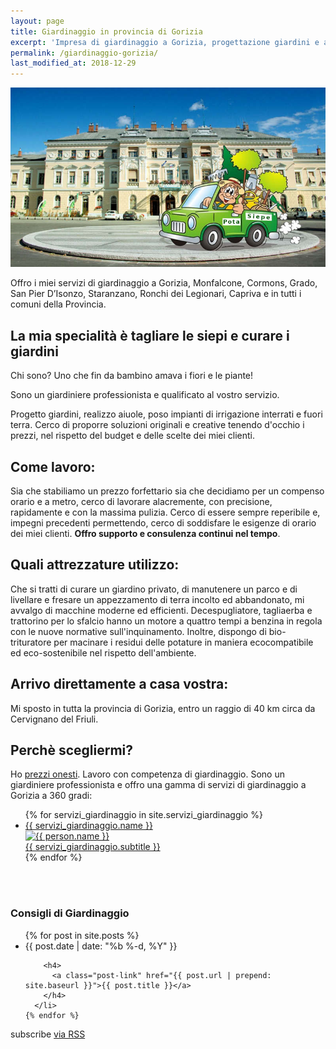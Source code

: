 ```yaml
---
layout: page
title: Giardinaggio in provincia di Gorizia
excerpt: 'Impresa di giardinaggio a Gorizia, progettazione giardini e aiuole, manutenzione programmata delle aree a verde aziendale, sistemazione giardini privati e potatura siepe.'
permalink: /giardinaggio-gorizia/
last_modified_at: 2018-12-29
---
```

<img src="/img/gorizia.jpg" alt="Giardiniere a Gorizia per tutti i lavori di giardinaggio di cui hai bisogno" title="Giardiniere a Gorizia per tutti i lavori di giardinaggio di cui hai bisogno">

Offro i miei servizi di giardinaggio a Gorizia, Monfalcone, Cormons, Grado, San Pier D’Isonzo, Staranzano, Ronchi dei Legionari, Capriva e in tutti i comuni della Provincia.

## La mia specialità è tagliare le siepi e curare i giardini
Chi sono? Uno che fin da bambino amava i fiori e le piante!

Sono un giardiniere professionista e qualificato al vostro servizio.

Progetto giardini, realizzo aiuole, poso impianti di irrigazione interrati e fuori terra. Cerco di proporre soluzioni originali e creative tenendo d'occhio i prezzi, nel rispetto del budget e delle scelte dei miei clienti.

## Come lavoro:
Sia che stabiliamo un prezzo forfettario sia che decidiamo per un compenso orario e a metro, cerco di lavorare alacremente, con precisione, rapidamente e con la massima pulizia.
Cerco di essere sempre reperibile e, impegni precedenti permettendo, cerco di soddisfare le esigenze di orario dei miei clienti. **Offro supporto e consulenza continui nel tempo**.

## Quali attrezzature utilizzo:
Che si tratti di curare un giardino privato, di manutenere un parco e di livellare e fresare un appezzamento di terra incolto ed abbandonato, mi avvalgo di macchine moderne ed efficienti. Decespugliatore, tagliaerba e trattorino per lo sfalcio hanno un motore a quattro tempi a benzina in regola con le nuove normative sull'inquinamento. Inoltre, dispongo di bio-trituratore per macinare i residui delle potature in maniera ecocompatibile ed eco-sostenibile nel rispetto dell'ambiente.

## Arrivo direttamente a casa vostra:
 Mi sposto in tutta la provincia di Gorizia, entro un raggio di 40 km circa da Cervignano del Friuli.


## Perchè scegliermi?
Ho <a href="/prezzi/" title="Quanto costa il giardiniere? Quanto costa tagliare la siepe? Scopri il prezzo che ti interessa, scarica il listino prezzi">prezzi onesti</a>.
Lavoro con competenza di giardinaggio. Sono un giardiniere professionista e offro una gamma di
servizi di giardinaggio a Gorizia a 360 gradi:

<div class="page-content">
<div class="list-collection">
<ul>
	{% for servizi_giardinaggio in site.servizi_giardinaggio %}
		<li>
			<a href="{{ site.baseurl }}{{ servizi_giardinaggio.url }}">
				<div class="name">{{ servizi_giardinaggio.name }}</div>
				<img src="{% include relative-src.html src=servizi_giardinaggio.image_path %}" alt="{{ person.name }}">
				<div class="position">{{ servizi_giardinaggio.subtitle }}</div>
			</a>
		</li>
	{% endfor %}
</ul>
</div>
</div>
<br/><br/>
<section>
<div class="comuni">
  <h3>Consigli di Giardinaggio</h3>
  <ul class="post-list">
    {% for post in site.posts %}
      <li>
        <span class="post-meta">{{ post.date | date: "%b %-d, %Y" }}</span>

        <h4>
          <a class="post-link" href="{{ post.url | prepend: site.baseurl }}">{{ post.title }}</a>
        </h4>
      </li>
    {% endfor %}
  </ul>

  <p class="rss-subscribe">subscribe <a href="{{ "/feed.xml" | prepend: site.baseurl }}">via RSS</a></p>

</div>
</section>
